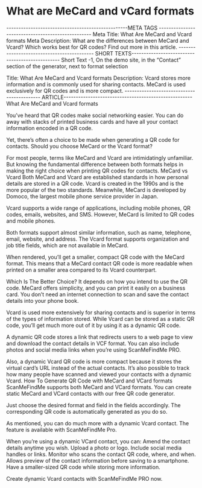 <h1>What are MeCard and vCard formats</h1>

--------------------------------------------------META TAGS --------------------------------------------------
Meta Title: What Are MeCard and Vcard formats
Meta Description:  What are the differences between MeCard and Vcard? Which works best for QR codes? Find out more in this article.
------------------------------------------- SHORT TEXTS------------------------------------------------
Short Text -1, On the demo site, in the “Contact” section of the generator, next to format selection

Title: What Are MeCard and Vcard formats
Description: Vcard stores more information and is commonly used for sharing contacts. MeCard is used exclusively for QR codes and is more compact.
------------------------------------------- ARTICLE-----------------------------------------------------
What Are MeCard and Vcard formats

You’ve heard that QR codes make social networking easier. You can do away with stacks of printed business cards and have all your contact information encoded in a QR code.

Yet, there’s often a choice to be made when generating a QR code for contacts. Should you choose MeCard or the Vcard format?

For most people, terms like MeCard and Vcard are intimidatingly unfamiliar. But knowing the fundamental difference between both formats helps in making the right choice when printing QR codes for contacts.
MeCard vs Vcard
Both MeCard and Vcard are established standards in how personal details are stored in a QR code. Vcard is created in the 1990s and is the more popular of the two standards. Meanwhile, MeCard is developed by Domoco, the largest mobile phone service provider in Japan.

Vcard supports a wide range of applications, including mobile phones, QR codes, emails, websites, and SMS. However, MeCard is limited to QR codes and mobile phones.

Both formats support almost similar information, such as name, telephone, email, website, and address. The Vcard format supports organization and job title fields, which are not available in MeCard.

When rendered, you’ll get a smaller, compact QR code with the MeCard format. This means that a MeCard contact QR code is more readable when printed on a smaller area compared to its Vcard counterpart.


Which Is The Better Choice?
It depends on how you intend to use the QR code. MeCard offers simplicity, and you can print it easily on a business card. You don’t need an internet connection to scan and save the contact details into your phone book.

Vcard is used more extensively for sharing contacts and is superior in terms of the types of information stored. While Vcard can be stored as a static QR code, you’ll get much more out of it by using it as a dynamic QR code.

A dynamic QR code stores a link that redirects users to a web page to view and download the contact details in VCF format. You can also include photos and social media links when you’re using ScanMeFindMe PRO.

Also, a dynamic Vcard QR code is more compact because it stores the virtual card’s URL instead of the actual contacts. It’s also possible to track how many people have scanned and viewed your contacts with a dynamic Vcard.
How To Generate QR Code with MeCard and VCard formats
ScanMeFindMe supports both MeCard and VCard formats. You can create static MeCard and VCard contacts with our free QR code generator.



Just choose the desired format and field in the fields accordingly. The corresponding QR code is automatically generated as you do so.

As mentioned, you can do much more with a dynamic Vcard contact. The feature is available with ScanMeFindMe Pro.


When you’re using a dynamic VCard contact, you can:
Amend the contact details anytime you wish.
Upload a photo or logo.
Include social media handles or links.
Monitor who scans the contact QR code, where, and when.
Allows preview of the contact information before saving to a smartphone.
Have a smaller-sized QR code while storing more information.

Create dynamic Vcard contacts with ScanMeFindMe PRO now.

